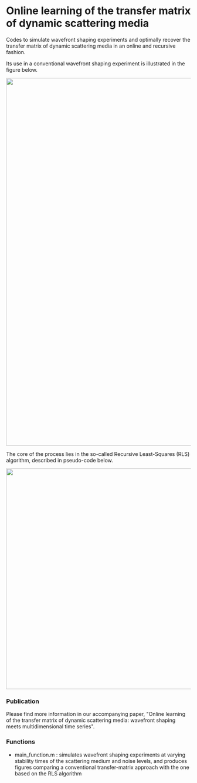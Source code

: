 # Online learning of the transfer matrix of dynamic scattering media
Codes to simulate wavefront shaping experiments and optimally recover the transfer matrix of dynamic scattering media in an online and recursive fashion.


Its use in a conventional wavefront shaping experiment is illustrated in the figure below.


<img src="https://github.com/laboGigan/online_learning_TM/blob/main/pics/method_summary.png" width="1000"/>


The core of the process lies in the so-called Recursive Least-Squares (RLS) algorithm, described in pseudo-code below.


<img src="https://github.com/laboGigan/online_learning_TM/blob/main/pics/algo.png" width="600"/>


### Publication
Please find more information in our accompanying paper, "Online learning of the transfer matrix of dynamic scattering media: wavefront shaping meets multidimensional time series".


### Functions
* main_function.m : simulates wavefront shaping experiments at varying stability times of the scattering medium and noise levels,                       and produces figures comparing a conventional transfer-matrix approach with the one based on the RLS algorithm
